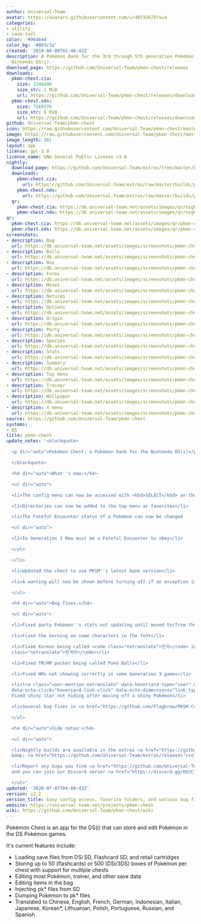 ```yaml
---
author: Universal-Team
avatar: https://avatars.githubusercontent.com/u/49733679?v=4
categories:
- utility
- save-tool
color: '#964644'
color_bg: '#803c3a'
created: '2019-06-08T01:46:43Z'
description: A Pokémon Bank for the 3rd through 5th generation Pokémon games for the
  Nintendo DS(i).
download_page: https://github.com/Universal-Team/pkmn-chest/releases
downloads:
  pkmn-chest.cia:
    size: 1546496
    size_str: 1 MiB
    url: https://github.com/Universal-Team/pkmn-chest/releases/download/v2.2/pkmn-chest.cia
  pkmn-chest.nds:
    size: 7269376
    size_str: 6 MiB
    url: https://github.com/Universal-Team/pkmn-chest/releases/download/v2.2/pkmn-chest.nds
github: Universal-Team/pkmn-chest
icon: https://raw.githubusercontent.com/Universal-Team/pkmn-chest/master/resources/icon.png
image: https://raw.githubusercontent.com/Universal-Team/pkmn-chest/master/resources/icon.png
image_length: 381
layout: app
license: gpl-3.0
license_name: GNU General Public License v3.0
nightly:
  download_page: https://github.com/Universal-Team/extras/tree/master/builds/pkmn-chest
  downloads:
    pkmn-chest.cia:
      url: https://github.com/Universal-Team/extras/raw/master/builds/pkmn-chest/pkmn-chest.cia
    pkmn-chest.nds:
      url: https://github.com/Universal-Team/extras/raw/master/builds/pkmn-chest/pkmn-chest.nds
  qr:
    pkmn-chest.cia: https://db.universal-team.net/assets/images/qr/nightly/pkmn-chest-cia.png
    pkmn-chest.nds: https://db.universal-team.net/assets/images/qr/nightly/pkmn-chest-nds.png
qr:
  pkmn-chest.cia: https://db.universal-team.net/assets/images/qr/pkmn-chest-cia.png
  pkmn-chest.nds: https://db.universal-team.net/assets/images/qr/pkmn-chest-nds.png
screenshots:
- description: Bag
  url: https://db.universal-team.net/assets/images/screenshots/pkmn-chest/bag.png
- description: Balls
  url: https://db.universal-team.net/assets/images/screenshots/pkmn-chest/balls.png
- description: Box
  url: https://db.universal-team.net/assets/images/screenshots/pkmn-chest/box.png
- description: Forms
  url: https://db.universal-team.net/assets/images/screenshots/pkmn-chest/forms.png
- description: Moves
  url: https://db.universal-team.net/assets/images/screenshots/pkmn-chest/moves.png
- description: Natures
  url: https://db.universal-team.net/assets/images/screenshots/pkmn-chest/natures.png
- description: Options
  url: https://db.universal-team.net/assets/images/screenshots/pkmn-chest/options.gif
- description: Origin
  url: https://db.universal-team.net/assets/images/screenshots/pkmn-chest/origin.png
- description: Party
  url: https://db.universal-team.net/assets/images/screenshots/pkmn-chest/party.png
- description: Species
  url: https://db.universal-team.net/assets/images/screenshots/pkmn-chest/species.png
- description: Stats
  url: https://db.universal-team.net/assets/images/screenshots/pkmn-chest/stats.png
- description: Summary
  url: https://db.universal-team.net/assets/images/screenshots/pkmn-chest/summary.png
- description: Top menu
  url: https://db.universal-team.net/assets/images/screenshots/pkmn-chest/top-menu.png
- description: Trainer
  url: https://db.universal-team.net/assets/images/screenshots/pkmn-chest/trainer.png
- description: Wallpaper
  url: https://db.universal-team.net/assets/images/screenshots/pkmn-chest/wallpaper.png
- description: X menu
  url: https://db.universal-team.net/assets/images/screenshots/pkmn-chest/x-menu.png
source: https://github.com/Universal-Team/pkmn-chest
systems:
- DS
title: pkmn-chest
update_notes: '<blockquote>

  <p dir="auto">Pokémon Chest, a Pokémon bank for the Nintendo DS(i)</p>

  </blockquote>

  <h4 dir="auto">What''s new:</h4>

  <ul dir="auto">

  <li>The config menu can now be accessed with <kbd>SELECT</kbd> on the top menu</li>

  <li>Directories can now be added to the top menu as favorites</li>

  <li>The Fateful Encounter status of a Pokémon can now be changed

  <ul dir="auto">

  <li>In Generation 3 Mew must be a Fateful Encounter to obey</li>

  </ul>

  </li>

  <li>Updated the chest to use PKSM''s latest bank version</li>

  <li>A warning will now be shown before turning off if an exception is thrown</li>

  </ul>

  <h4 dir="auto">Bug fixes:</h4>

  <ul dir="auto">

  <li>Fixed party Pokémon''s stats not updating until moved to/from the PC</li>

  <li>Fixed the kerning on some characters in the font</li>

  <li>Fixed Korean being called <code class="notranslate">한국</code> instead of <code
  class="notranslate">한국어</code></li>

  <li>Fixed TM/HM pocket being called Poké Balls</li>

  <li>Fixed HMs not showing correctly in some Generation 3 games</li>

  <li>(<a class="user-mention notranslate" data-hovercard-type="user" data-hovercard-url="/users/remicalixte/hovercard"
  data-octo-click="hovercard-link-click" data-octo-dimensions="link_type:self" href="https://github.com/remicalixte">@remicalixte</a>)
  Fixed shiny star not hiding after moving off a shiny Pokémon</li>

  <li>Several bug fixes in <a href="https://github.com/Flagbrew/PKSM-Core/compare/b543fa321133c5b5af784a09437e417cae26e094...27ba4a6ce64bf4206d0cce92f09d223c65dc975d">PKSM-Core</a></li>

  </ul>

  <h4 dir="auto">Side notes:</h4>

  <ul dir="auto">

  <li>Nightly builds are available in the extras <a href="https://github.com/Universal-Team/extras/tree/master/builds/pkmn-chest">repo</a>
  &amp; <a href="https://github.com/Universal-Team/extras/releases">releases</a>.</li>

  <li>Report any bugs you find <a href="https://github.com/Universal-Team/pkmn-chest/issues/new/choose">here</a>,
  and you can join our Discord server <a href="https://discord.gg/KDJCfGF" rel="nofollow">here</a></li>

  </ul>'
updated: '2020-07-07T04:00:43Z'
version: v2.2
version_title: Easy config access, favorite folders, and various bug fixes
website: https://universal-team.net/projects/pkmn-chest
wiki: https://github.com/Universal-Team/pkmn-chest/wiki
---
```

Pokémon Chest is an app for the DS(i) that can store and edit Pokémon in the DS Pokémon games.

It's current features include:
- Loading save files from DSi SD, Flashcard SD, and retail cartridges
- Storing up to 50 (flashcards) or 500 (DSi/3DS) boxes of Pokémon per chest with support for multiple chests
- Editing most Pokémon, trainer, and other save data
- Editing items in the bag
- Injecting pk* files from SD
- Dumping Pokémon to pk* files
- Translated to Chinese, English, French, German, Indonesian, Italian, Japanese, Korean*, Lithuanian, Polish, Portuguese, Russian, and Spanish